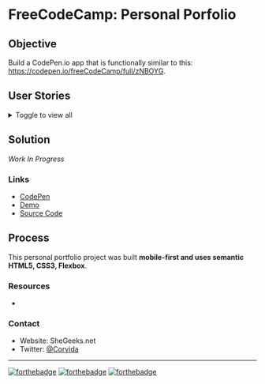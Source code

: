 # FreeCodeCamp: Personal Porfolio

## Objective
Build a CodePen.io app that is functionally similar to this: https://codepen.io/freeCodeCamp/full/zNBOYG.

## User Stories
<details><summary>Toggle to view all</summary>

1. My portfolio should have a welcome section with an id of welcome-section.

2. The welcome section should have an h1 element that contains text.

3. My portfolio should have a projects section with an id of projects.

4. The projects section should contain at least one element with a class of project-tile to hold a project.

5. The projects section should contain at least one link to a project.

6. My portfolio should have a navbar with an id of navbar.

7. The navbar should contain at least one link that I can click on to navigate to different sections of the page.

8. My portfolio should have a link with an id of profile-link, which opens my GitHub or FCC profile in a new tab.

9. My portfolio should have at least one media query.

10. The height of the welcome section should be equal to the height of the viewport.

11. The navbar should always be at the top of the viewport.
</details> 

## Solution 
*Work In Progress*

### Links
- [CodePen](#)
- [Demo](https://shegeeks.github.io/FreeCodeCamp-Projects/portfolio/index.html)
- [Source Code](https://github.com/SheGeeks/FreeCodeCamp-Projects/tree/main/portfolio)

## Process
This personal portfolio project was built **mobile-first and uses semantic HTML5, CSS3, Flexbox**. 

### Resources
- 

### Contact
- Website: SheGeeks.net
- Twitter: [@Corvida](https://www.twitter.com/corvida)

---

[![forthebadge](https://forthebadge.com/images/badges/built-with-love.svg)](https://forthebadge.com) [![forthebadge](https://forthebadge.com/images/badges/validated-html5.svg)](https://forthebadge.com) [![forthebadge](https://forthebadge.com/images/badges/uses-css.svg)](https://forthebadge.com)
